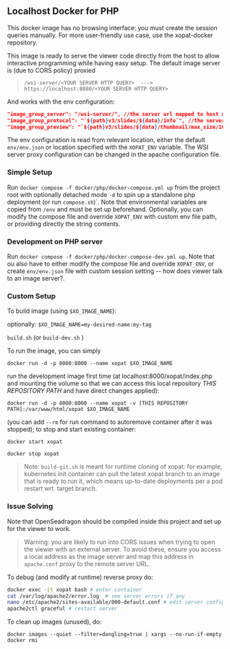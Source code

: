 ## Localhost Docker for PHP
This docker image has no browsing interface: you must create
the session queries manually. For more user-friendly use case, use
the xopat-docker repository.

This image is ready to serve the viewer code directly from
the host to allow interactive programming while having easy setup.
The default image server is (due to CORS policy) proxied
> ``/wsi-server/<YOUR SERVER HTTP QUERY>  --->  https://localhost:8080/<YOUR SERVER HTTP QUERY>``

And works with the env configuration:
````json
"image_group_server": "/wsi-server/", //the server url mapped to host machine localhost at port 8080
"image_group_protocol": "`${path}v3/slides/${data}/info`", //the server query
"image_group_preview": "`${path}v3/slides/${data}/thumbnail/max_size/1024/1024`", //the thumbnail query
````
The env configuration is read from relevant location, either the default
`env/env.json` or location specified with the `XOPAT_ENV` variable.
The WSI server proxy configuration can be changed in the apache configuration file. 


### Simple Setup

Run ``docker compose -f docker/php/docker-compose.yml up`` from the project
root with optionally detached mode `-d`
to spin up a standalone php deployment (or run `compose.sh`)`. Note that environmental
variables are copied from ``/env`` and must be set up beforehand.
Optionally, you can modify the compose file and override ``XOPAT_ENV``
with custom env file path, or providing directly the string contents.


### Development on PHP server
Run ``docker compose -f docker/php/docker-compose-dev.yml up``. Note that ou also have to
either modify the compose file and override ``XOPAT_ENV``, or create `env/env.json` file
with custom session setting -- how does viewer talk to an image server?.

### Custom Setup
To build image (using `$XO_IMAGE_NAME`):

 optionally: ``$XO_IMAGE_NAME=my-desired-name:my-tag``

 ``build.sh`` (or  ``build-dev.sh`` )

To run the image, you can simply

``docker run -d -p 8000:8000 --name xopat $XO_IMAGE_NAME``

run the development image first time (at localhost:8000/xopat/index.php and mounting the volume so that we 
can access this local repository _THIS REPOSITORY PATH_ and have direct changes applied):

 ``docker run -d -p 8000:8000 --name xopat -v [THIS REPOSITORY PATH]:/var/www/html/xopat $XO_IMAGE_NAME``

(you can add  ``--rm`` for run command to autoremove container after
it was stopped); to
stop and start existing container:
 
``docker start xopat``

 ``docker stop xopat``

> Note: ``build-git.sh`` is meant for runtime cloning of xopat: for example,
> kubernetes init container can pull the latest xopat branch to an image that is ready
> to run it, which means up-to-date deployments per a pod restart wrt. target branch.

### Issue Solving

Note that OpenSeadragon should be compiled inside this project and set
up for the viewer to work. 

> Warning: you are likely to run into CORS issues when trying to open
> the viewer with an external server. To avoid these, ensure you
> access a local address as the image server and map this address in ``apache.conf``
> proxy to the remote server URL.

To debug (and modify at runtime) reverse proxy do:

````bash
docker exec -it xopat bash # enter container
cat /var/log/apache2/error.log  # see server errors if any
nano /etc/apache2/sites-available/000-default.conf # edit server config
apache2ctl graceful # restart server
````

To clean up images (unused), do:
`````shell
docker images --quiet --filter=dangling=true | xargs --no-run-if-empty docker rmi
`````


